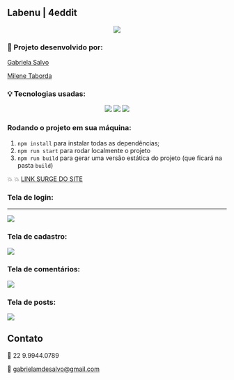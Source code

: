 ## Labenu |  4eddit

<p align="center"><img src="https://i.imgur.com/xUhQLtc.png"></img></p> 

### :wrench: Projeto desenvolvido por: 

[Gabriela Salvo](https://github.com/Gabrielasalvo/)

[Milene Taborda](https://github.com/milenetaborda)

### :bulb:	 Tecnologias usadas:

<p align="center">
 <img src="https://img.shields.io/static/v1?label=react&message=lib&color=blue&style=for-the-badge&logo=REACT"/>
<img src="https://img.shields.io/static/v1?label=redux&message=lib&color=purple&style=for-the-badge&logo=REDUX"/>
  <img src="https://img.shields.io/static/v1?label=javascript&message=language&color=yellow&style=for-the-badge&logo=JAVASCRIPT"/>
  </p>

 
 ### Rodando o projeto em sua máquina: 
 
1. `npm install` para instalar todas as dependências;
1. `npm run start` para rodar localmente o projeto
1. `npm run build` para gerar uma versão estática do projeto 
(que ficará na pasta `build`)




:boom: :boom: [LINK SURGE DO SITE](capricious-oatmeal.surge.sh)



 ### Tela de login:
 ___
<img src="https://i.imgur.com/UUZ3kyS.png">

### Tela de cadastro: 

<img src="https://i.imgur.com/LzgYPNm.png">

### Tela de comentários:

<img src="https://i.imgur.com/F3vlYvC.png">

### Tela de posts:

<img src="https://i.imgur.com/9Edtgm2.png">

## Contato 

:calling:  22 9.9944.0789 

:email: gabrielamdesalvo@gmail.com 
